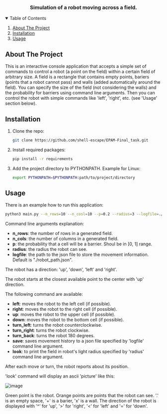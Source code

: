 <h3 align="center">Simulation of a robot moving across a field.</h3>

<!-- TABLE OF CONTENTS -->
<details open="open">
  <summary>Table of Contents</summary>
  <ol>
    <li><a href="#about-the-project">About The Project</a></li>
    <li><a href="#installation">Installation</a></li>
    <li><a href="#usage">Usage</a></li>
  </ol>
</details>

<!-- ABOUT THE PROJECT -->
## About The Project
This is an interactive console application that accepts a simple set of commands to control a robot (a point on the field) within a certain field of arbitrary size. A field is a rectangle that contains empty points, bariers (points that a robot cannot pass) and walls (added automatically around the field). You can specify the size of the field (not considering the walls) and the probability for barriers using command line arguments. Then you can control the robot with simple commands like 'left', 'right', etc. (see 'Usage' section below).


<!-- GETTING STARTED -->
## Installation

1. Clone the repo:
   ```sh
   git clone https://github.com/shell-escape/EPAM-Final_task.git
   ```
2. Install required packages:
   ```sh
   pip install -r requirements
   ```
3. Add the project directory to PYTHONPATH. Example for Linux:
   ```sh
   export PYTHONPATH=$PYTHONPATH:path/to/project/directory
   ```
   
<!-- USAGE EXAMPLES -->
## Usage

There is an example how to run this application:
   ```sh
   python3 main.py --n_rows=10 --n_cosl=10 --p=0.2 --radius=3 --logfile=./file.json
   ```

Command line arguments explanation:
* **n_rows**: the number of rows in a generated field.
* **n_cols**: the number of columns in a generated field.
* **p**: the probability that a cell will be a barrier. Shoul be in [0, 1] range.
* **radius**: the radius the robot can see.
* **logfile**: the path to the json file to store the movement information. Default is "./robot_path.json".

The robot has a direction: 'up', 'down', 'left' and 'right'.

The robot starts at the closest available point to the center with 'up' direction.

The following command are available:
* **left**: moves the robot to the left cell (if possible).
* **right**: moves the robot to the right cell (if possible).
* **up**: moves the robot to the upper cell (if possible).
* **down**: moves the robot to the bottom cell (if possible).
* **turn_left**: turns the robot counterclockwise.
* **turn_right**: turns the robot clockwise.
* **turn_back**: turns the robot 180 degrees.
* **save**: saves movement history to a json file specified by 'logfile' command line argument.
* **look**: to print the field in robot's light radius specified by 'radius' command line argument.

After each move or turn, the robot reports about its position.

'look' command will display an ascii 'picture' like this:

![image](https://user-images.githubusercontent.com/77696343/123671147-a0adff00-d846-11eb-8c79-5b212ad09be3.png)

Green point is the robot. Orange points are points that the robot can see. '.' is an empty space, '+' is a barier, 'x' is a wall. The direction of the robot is displayed with '^' for 'up', '>' for 'right', '<' for 'left' and '=' for 'down'.
